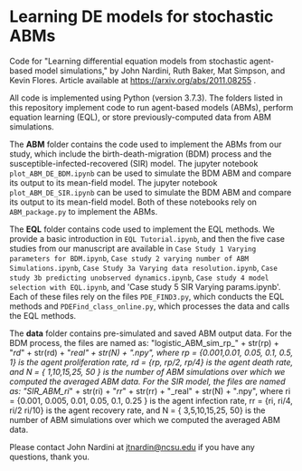 # Learning DE models for stochastic ABMs
 Code for "Learning differential equation models from stochastic agent-based model simulations," by John Nardini, Ruth Baker, Mat Simpson, and Kevin Flores. Article available at https://arxiv.org/abs/2011.08255 .
 
 All code is implemented using Python (version 3.7.3). The folders listed in this repository implement code to run agent-based models (ABMs), perform equation learning (EQL), or store previously-computed data from ABM simulations.
 
 The **ABM** folder contains the code used to implement the ABMs from our study, which include the birth-death-migration (BDM) process and the susceptible-infected-recovered (SIR) model.  The jupyter notebook `plot_ABM_DE_BDM.ipynb` can be used to simulate the BDM ABM and compare its output to its mean-field model. The jupyter notebook `plot_ABM_DE_SIR.ipynb` can be used to simulate the BDM ABM and compare its output to its mean-field model. Both of these notebooks rely on `ABM_package.py` to implement the ABMs.
 
The **EQL** folder contains code used to implement the EQL methods. We provide a basic introduction in  `EQL Tutorial.ipynb`, and then the five case studies from our manuscript are available in `Case Study 1 Varying parameters for BDM.ipynb`, `Case study 2 varying number of ABM Simulations.ipynb`, `Case Study 3a Varying data resolution.ipynb`, `Case study 3b predicting unobserved dynamics.ipynb`, `Case study 4 model selection with EQL.ipynb`, and 'Case study 5 SIR Varying params.ipynb'. Each of these files rely on the files `PDE_FIND3.py`, which conducts the EQL methods and `PDEFind_class_online.py`, which processes the data and calls the EQL methods.
 
 The **data** folder contains pre-simulated and saved ABM output data. For the BDM process, the files are named as: "logistic_ABM_sim_rp_" + str(rp) + "_rd_" + str(rd) + "_real" + str(N) + ".npy", where rp = {0.001,0.01, 0.05, 0.1, 0.5, 1} is the agent proliferation rate, rd = {rp, rp/2, rp/4} is the agent death rate, and N = { 1,10,15,25, 50 } is the number of ABM simulations over which we computed the averaged ABM data. For the SIR model, the files are named as: "SIR_ABM_ri_" + str(ri) + "_rr_" + str(rr) + "_real" + str(N) + ".npy", where ri = {0.001, 0.005, 0.01, 0.05, 0.1, 0.25 } is the agent infection rate, rr = {ri, ri/4, ri/2 ri/10} is the agent recovery rate, and N = { 3,5,10,15,25, 50} is the number of ABM simulations over which we computed the averaged ABM data.
 
 Please contact John Nardini at jtnardin@ncsu.edu if you have any questions, thank you.
